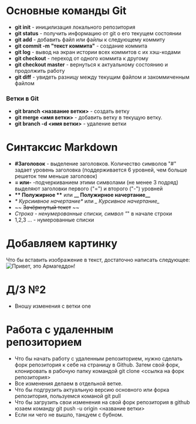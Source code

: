 # Основные команды Git
* __git init__ - иницилизация локального репозитория
* __git status__ - получить информацию от git о его текущем состоянии
* __git add__ - добавить файл или файлы к следующему коммиту
* __git commit -m "текст коммита"__ - создание коммита
* __git log__ - вывод на экран истории всех коммитов с их хэш-кодами
* __git checkout__ - переход от одного коммита к другому
* __git checkout master__ - вернуться к актуальному состоянию и продолжить работу
* __git diff__ - увидеть разницу между текущим файлом и закоммиченным файлом
 ### Ветки в Git

 * __git branch <название ветки>__ - создать ветку
 * __git merge <имя ветки>__ - добавить ветку в текущую ветку.
 * __git branch -d <имя ветки>__ - удаление ветки

# Синтаксис Markdown
* __#Заголовок__ - выделение заголовков. Количество символов "#" задает уровень заголовка (поддерживается 6 уровней, чем больше решеток тем меньше заголовок)
* __= или-__ -подчеркиванием этими символами (не менее 3 подряд) выделяют заголовки первого ("=") и второго ("-") уровней
* __** Полужирное **__  или  **__ Полужирное начертание__**
* _* Курсиивное начертание*_ или *_ Курсивное начертание_*
* ~~ ~~Зачёркнутый текст~~ ~~
* *Строка - ненумерованные списки, символ "*" в начале строки
* 1,2,3 ... - нумерованные списки
# Добавляем картинку
Что бы вставить изображение в текст, достаточно написать следующее:
![Привет, это Армагеддон!](cat.jpg)
# Д/З №2
* Вношу изменения с ветки one
# Работа с удаленным репозиторием
* Что бы начать работу с удаленным репозиторием, нужно сделать форк репозитория к себе на страницу в Github. Затем свой форк, клонировать в рабочую папку командой git clone <ссылка на форк репозитория>
* Все изменения делаем в отдельной ветке.
* Что бы подгрузить актуальную версию основного или форка репозитория, пользуемся команой git pull
* Что бы загрузить свои изменения на свой форк репозитория в github юзаем команду git push -u origin <название ветки>
* Если ни чего не вышло, танцуем с бубном.